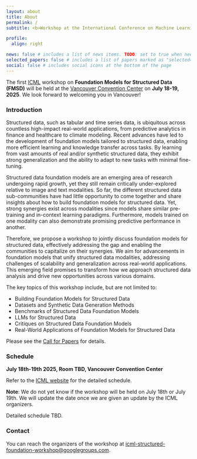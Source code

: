 ```yaml
---
layout: about
title: About
permalink: /
subtitle: <b>Workshop at the International Conference on Machine Learning (ICML) 2025</b>

profile:
  align: right

news: false # includes a list of news items. TODO: set to true when needed
selected_papers: false # includes a list of papers marked as "selected={true}"
social: false # includes social icons at the bottom of the page
---
```


The first [ICML](https://icml.cc/) workshop on **Foundation Models for Structured Data (FMSD)** will be held at the [Vancouver Convention Center](https://www.vancouverconventioncentre.com/) on **July 18-19, 2025**.
We look forward to welcoming you in Vancouver! 

### Introduction

Structured data, such as tabular and time series data, is ubiquitous across countless high-impact real-world applications, from predictive analytics in finance and healthcare to climate modeling. Recent advances have led to the development of foundation models tailored to structured data, enabling more efficient learning and knowledge transfer across tasks. By learning from vast amounts of real and/or synthetic structured data, they exhibit strong generalization and the ability to adapt to new tasks with minimal fine-tuning.

Structured data foundation models are an emerging area of research undergoing rapid growth, yet they still remain critically under-explored relative to image and text modalities. So far, the different structured data sub-communities have had little opportunity to come together and share insights about how to build foundation models for structured data. Yet, strong synergies exist across modalities since models share similar pre-training and in-context learning paradigms. Furthermore, models trained on one modality can also demonstrate promising predictive performance in another.

Therefore, we propose a workshop to jointly discuss foundation models for structured data, effectively addressing the gap and enabling the communities to capitalize on their synergies. We aim for advancements in foundation models that unify structured data modalities, addressing challenges of scalability and generalization across real-world applications. This emerging field promises to transform how we approach structured data analysis and drive new opportunities across various domains.

The key topics of this workshop include, but are not limited to:
- Building Foundation Models for Structured Data
- Datasets and Synthetic Data Generation Methods
- Benchmarks of Structured Data Foundation Models
- LLMs for Structured Data
- Critiques on Structured Data Foundation Models
- Real-World Applications of Foundation Models for Structured Data

Please see the [Call for Papers](/call-for-papers/) for details.

### Schedule

**July 18th-19th 2025, Room TBD, Vancouver Convention Center**

Refer to the [ICML website](https://icml.cc/) for the detailed schedule.

**Note**: We do not yet know if the workshop will be held on July 18th or July 19th. We will update the date once we are given an update by the ICML organizers.

Detailed schedule TBD.

### Contact

You can reach the organizers of the workshop at <a href="mailto:icml-structured-foundation-workshop@googlegroups.com">icml-structured-foundation-workshop@googlegroups.com</a>.

